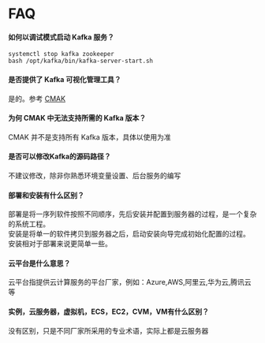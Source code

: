 # FAQ

#### 如何以调试模式启动 Kafka 服务？

```
systemctl stop kafka zookeeper
bash /opt/kafka/bin/kafka-server-start.sh
```

#### 是否提供了 Kafka 可视化管理工具？

是的。参考 [CMAK](/zh/solution-gui.md)

#### 为何 CMAK 中无法支持所需的 Kafka 版本？

CMAK 并不是支持所有 Kafka 版本，具体以使用为准

#### 是否可以修改Kafka的源码路径？

不建议修改，除非你熟悉环境变量设置、后台服务的编写

#### 部署和安装有什么区别？

部署是将一序列软件按照不同顺序，先后安装并配置到服务器的过程，是一个复杂的系统工程。  
安装是将单一的软件拷贝到服务器之后，启动安装向导完成初始化配置的过程。  
安装相对于部署来说更简单一些。 

#### 云平台是什么意思？

云平台指提供云计算服务的平台厂家，例如：Azure,AWS,阿里云,华为云,腾讯云等

#### 实例，云服务器，虚拟机，ECS，EC2，CVM，VM有什么区别？

没有区别，只是不同厂家所采用的专业术语，实际上都是云服务器